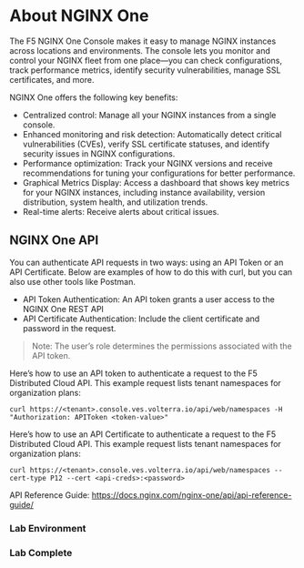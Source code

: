 # About NGINX One

The F5 NGINX One Console makes it easy to manage NGINX instances across locations and environments. The console lets you monitor and control your NGINX fleet from one place—you can check configurations, track performance metrics, identify security vulnerabilities, manage SSL certificates, and more.

NGINX One offers the following key benefits:

- Centralized control: Manage all your NGINX instances from a single console.
- Enhanced monitoring and risk detection: Automatically detect critical vulnerabilities (CVEs), verify SSL certificate statuses, and identify security issues in NGINX configurations.
- Performance optimization: Track your NGINX versions and receive recommendations for tuning your configurations for better performance.
- Graphical Metrics Display: Access a dashboard that shows key metrics for your NGINX instances, including instance availability, version distribution, system health, and utilization trends.
- Real-time alerts: Receive alerts about critical issues.

## NGINX One API

You can authenticate API requests in two ways: using an API Token or an API Certificate. Below are examples of how to do this with curl, but you can also use other tools like Postman.


- API Token Authentication: An API token grants a user access to the NGINX One REST API
- API Certificate Authentication: Include the client certificate and password in the request. 

> Note: The user’s role determines the permissions associated with the API token.

Here’s how to use an API token to authenticate a request to the F5 Distributed Cloud API. This example request lists tenant namespaces for organization plans:

```
curl https://<tenant>.console.ves.volterra.io/api/web/namespaces -H "Authorization: APIToken <token-value>"
```

Here’s how to use an API Certificate to authenticate a request to the F5 Distributed Cloud API. This example request lists tenant namespaces for organization plans:

```
curl https://<tenant>.console.ves.volterra.io/api/web/namespaces --cert-type P12 --cert <api-creds>:<password>
```

API Reference Guide: https://docs.nginx.com/nginx-one/api/api-reference-guide/

### Lab Environment

### Lab Complete